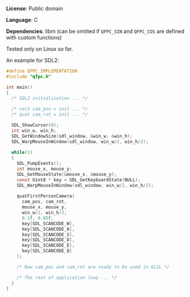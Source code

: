 **License**: Public domain

**Language**: C

**Dependencies**: libm (can be omitted if `QFPC_SIN` and `QFPC_COS` are defined with custom functions)

Tested only on Linux so far.

An example for SDL2:

```c
#define QFPC_IMPLEMENTATION
#include "qfpc.h"

int main()
{
  /* SDL2 initialization ... */
  
  /* vec3 cam_pos = init ... */
  /* quat cam_rot = init ... */

  SDL_ShowCursor(0);
  int win_w, win_h;
  SDL_GetWindowSize(sdl_window, &win_w, &win_h);
  SDL_WarpMouseInWindow(sdl_window, win_w/2, win_h/2);
  
  while(1)
  {
    SDL_PumpEvents();
    int mouse_x, mouse_y;
    SDL_GetMouseState(&mouse_x, &mouse_y);
    const Uint8 * key = SDL_GetKeyboardState(NULL);
    SDL_WarpMouseInWindow(sdl_window, win_w/2, win_h/2);
    
    quatFirstPersonCamera(
      cam_pos, cam_rot,
      mouse_x, mouse_y,
      win_w/2, win_h/2,
      0.1f, 0.05f,
      key[SDL_SCANCODE_W],
      key[SDL_SCANCODE_A],
      key[SDL_SCANCODE_S],
      key[SDL_SCANCODE_D],
      key[SDL_SCANCODE_E],
      key[SDL_SCANCODE_Q]
    );

    /* Now cam_pos and cam_rot are ready to be used in GLSL */

    /* The rest of application loop ... */
  }
}
```
